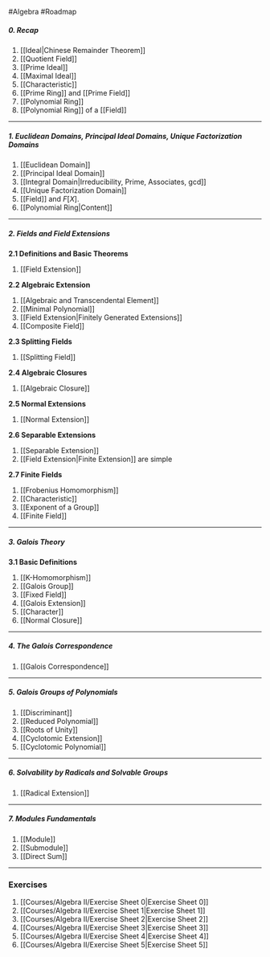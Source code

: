 #Algebra #Roadmap 

##### 0. Recap

1. [[Ideal|Chinese Remainder Theorem]]
1. [[Quotient Field]]
2. [[Prime Ideal]]
3. [[Maximal Ideal]]
4. [[Characteristic]]
5. [[Prime Ring]] and [[Prime Field]]
6. [[Polynomial Ring]]
7. [[Polynomial Ring]] of a [[Field]]
---
##### 1. Euclidean Domains, Principal Ideal Domains, Unique Factorization Domains
1. [[Euclidean Domain]]
2. [[Principal Ideal Domain]]
3. [[Integral Domain|Irreducibility, Prime, Associates, gcd]]
4. [[Unique Factorization Domain]]
5. [[Field]] and $F[X]$.
6. [[Polynomial Ring|Content]]
---
##### 2. Fields and Field Extensions
**2.1 Definitions and Basic Theorems**
1. [[Field Extension]]

**2.2 Algebraic Extension**
1. [[Algebraic and Transcendental Element]]
2. [[Minimal Polynomial]]
3. [[Field Extension|Finitely Generated Extensions]]
4. [[Composite Field]]

**2.3 Splitting Fields**
1. [[Splitting Field]]

**2.4 Algebraic Closures**
1. [[Algebraic Closure]]

**2.5 Normal Extensions**
1. [[Normal Extension]]

**2.6 Separable Extensions**
1. [[Separable Extension]]
2. [[Field Extension|Finite Extension]] are simple

**2.7 Finite Fields**
1. [[Frobenius Homomorphism]]
2. [[Characteristic]]
3. [[Exponent of a Group]]
4. [[Finite Field]]
---
##### 3. Galois Theory
**3.1 Basic Definitions**
1. [[K-Homomorphism]]
1. [[Galois Group]]
2. [[Fixed Field]]
3. [[Galois Extension]]
4. [[Character]]
5. [[Normal Closure]]
---
##### 4. The Galois Correspondence
1. [[Galois Correspondence]]
---
##### 5. Galois Groups of Polynomials
1. [[Discriminant]]
2. [[Reduced Polynomial]]
3. [[Roots of Unity]]
4. [[Cyclotomic Extension]]
5. [[Cyclotomic Polynomial]]
---
##### 6. Solvability by Radicals and Solvable Groups
1. [[Radical Extension]]
---
##### 7. Modules Fundamentals
1. [[Module]]
2. [[Submodule]]
3. [[Direct Sum]]
---
### Exercises
1. [[Courses/Algebra II/Exercise Sheet 0|Exercise Sheet 0]]
2. [[Courses/Algebra II/Exercise Sheet 1|Exercise Sheet 1]]
3. [[Courses/Algebra II/Exercise Sheet 2|Exercise Sheet 2]]
4. [[Courses/Algebra II/Exercise Sheet 3|Exercise Sheet 3]]
5. [[Courses/Algebra II/Exercise Sheet 4|Exercise Sheet 4]]
6. [[Courses/Algebra II/Exercise Sheet 5|Exercise Sheet 5]]